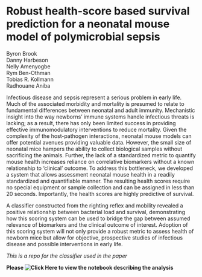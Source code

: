 # Robust health-score based survival prediction for a neonatal mouse model of polymicrobial sepsis

Byron Brook  
Danny Harbeson  
Nelly Amenyogbe  
Rym Ben-Othman  
Tobias R. Kollmann  
Radhouane Aniba

Infectious disease and sepsis represent a serious problem in early life. Much of the associated morbidity and mortality is presumed to relate to fundamental differences between neonatal and adult immunity. Mechanistic insight into the way newborns’ immune systems handle infectious threats is lacking; as a result, there has only been limited success in providing effective immunomodulatory interventions to reduce mortality. Given the complexity of the host-pathogen interactions, neonatal mouse models can offer potential avenues providing valuable data. However, the small size of neonatal mice hampers the ability to collect biological samples without sacrificing the animals. Further, the lack of a standardized metric to quantify mouse health increases reliance on correlative biomarkers without a known relationship to ‘clinical’ outcome. To address this bottleneck, we developed a system that allows assessment neonatal mouse health in a readily standardized and quantifiable manner. The resulting health scores require no special equipment or sample collection and can be assigned in less than 20 seconds. Importantly, the health scores are highly predictive of survival.  

A classifier constructed from the righting reflex and mobility revealed a positive relationship between bacterial load and survival, demonstrating how this scoring system can be used to bridge the gap between assumed relevance of biomarkers and the clinical outcome of interest. Adoption of this scoring system will not only provide a robust metric to assess health of newborn mice but allow for objective, prospective studies of infectious disease and possible interventions in early life.


*This is a repo for the classifier used in the paper*

**Please ![Click Here](./predictor_model_building.ipynb) to view the notebook describing the analysis**

